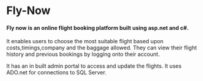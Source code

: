 # Fly-Now

#### Fly now is an online flight booking platform built using asp.net and c#. 

It enables users to choose the most suitable flight based upon costs,timings,company and the baggage allowed.
They can view their flight history and previous bookings by logging onto their account.

It has an in built admin portal to access and update the flights. It uses ADO.net for connections to SQL Server.
